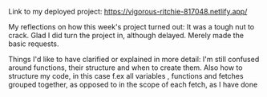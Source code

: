 Link to my deployed project:
https://vigorous-ritchie-817048.netlify.app/

My reflections on how this week's project turned out:
It was a tough nut to crack. Glad I did turn the project in, although delayed. Merely made the basic requests.

Things I'd like to have clarified or explained in more detail:
I'm still confused around functions, their structure and when to create them.
Also how to structure my code, in this case f.ex all variables , functions and fetches grouped together, as opposed to in the scope of each fetch, as I have done
